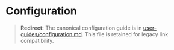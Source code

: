 # Configuration

> **Redirect:** The canonical configuration guide is in [user-guides/configuration.md](user-guides/configuration.md). This file is retained for legacy link compatibility.
